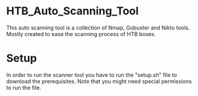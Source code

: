 # HTB_Auto_Scanning_Tool

This auto scanning tool is a collection of Nmap, Gobuster and Nikto tools. 
Mostly created to ease the scanning process of HTB boxes.

# Setup

In order to run the scanner tool you have to run the "setup.sh" file to download the prerequisites.
Note that you might need special permissions to run the file.

